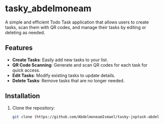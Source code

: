 # tasky_abdelmoneam

A simple and efficient Todo Task application that allows users to create tasks, scan them with QR codes, and manage their tasks by editing or deleting as needed.

## Features

- **Create Tasks**: Easily add new tasks to your list.
- **QR Code Scanning**: Generate and scan QR codes for each task for quick access.
- **Edit Tasks**: Modify existing tasks to update details.
- **Delete Tasks**: Remove tasks that are no longer needed.


## Installation

1. Clone the repository:
   ```bash
   git clone (https://github.com/AbdelmoneamIsmael/tasky-joptask-abdelmoneam.git)
